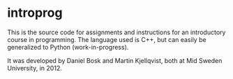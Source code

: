 introprog
===============================================================================

This is the source code for assignments and instructions for an introductory 
course in programming.  The language used is C++, but can easily be generalized 
to Python (work-in-progress).

It was developed by Daniel Bosk and Martin Kjellqvist, both at Mid Sweden 
University, in 2012.
